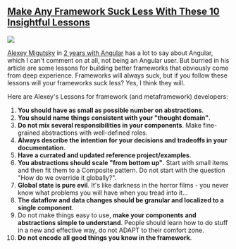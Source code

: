 ## [Make Any Framework Suck Less With These 10 Insightful Lessons](/blog/2014/11/26/make-any-framework-suck-less-with-these-10-insightful-lesson.html)

    

    

![](https://farm8.staticflickr.com/7499/15681853468_b1a1c20ddf_m.jpg)

[Alexey Migutsky](https://twitter.com/mr_mig_by) in [2 years with Angular](http://www.fse.guru/2-years-with-angular) has a lot to say about Angular, which I can't comment on at all, not being an Angular user. But burried in his article are some lessons for building better frameworks that obviously come from deep experience. Frameworks will always suck, but if you follow these lessons will your frameworks suck less? Yes, I think they will.

Here are Alexey's Lessons for framework (and metaframework) developers:

    

1.  **You should have as small as possible number on abstractions**.
2.  **You should name things consistent with your "thought domain"**.
3.  **Do not mix several responsibilities in your components**. Make fine-grained abstractions with well-defined roles.
4.  **Always describe the intention for your decisions and tradeoffs in your documentation**.
5.  **Have a currated and updated reference project/examples**.
6.  **You abstractions should scale "from bottom up"**. Start with small items and then fit them to a Composite pattern. Do not start with the question "How do we override it globally?".
7.  **Global state is pure evil**. It's like darkness in the horror films - you never know what problems you will have when you tread into it...
8.  **The dataflow and data changes should be granular and localized to a single component**.
9.  Do not make things easy to use, **make your components and abstractions simple to understand**. People should learn how to do stuff in a new and effective way, do not ADAPT to their comfort zone.
10.  **Do not encode all good things you know in the framework**.

    

    